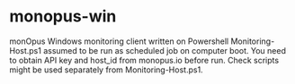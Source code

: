 # monopus-win
monOpus Windows monitoring client written on Powershell
Monitoring-Host.ps1 assumed to be run as scheduled job on computer boot. You need to obtain API key and host_id from monopus.io before run.
Check scripts might be used separately from Monitoring-Host.ps1.
